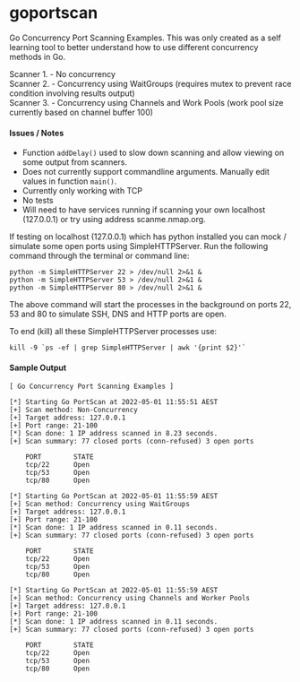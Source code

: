 # goportscan
Go Concurrency Port Scanning Examples. This was only created as a self learning tool to better understand how to use different concurrency methods in Go. 

Scanner 1. - No concurrency  
Scanner 2. - Concurrency using WaitGroups (requires mutex to prevent race condition involving results output)  
Scanner 3. - Concurrency using Channels and Work Pools (work pool size currently based on channel buffer 100)

#### Issues / Notes
- Function `addDelay()` used to slow down scanning and allow viewing on some output from scanners.
- Does not currently support commandline arguments. Manually edit values in function `main()`.
- Currently only working with TCP
- No tests
- Will need to have services running if scanning your own localhost (127.0.0.1) or try using address scanme.nmap.org.

If testing on localhost (127.0.0.1) which has python installed you can mock / simulate some open ports using SimpleHTTPServer. Run the following command through the terminal or command line:
```terminal
python -m SimpleHTTPServer 22 > /dev/null 2>&1 &
python -m SimpleHTTPServer 53 > /dev/null 2>&1 &
python -m SimpleHTTPServer 80 > /dev/null 2>&1 &
```
The above command will start the processes in the background on ports 22, 53 and 80 to simulate SSH, DNS and HTTP ports are open.  
  
To end (kill) all these SimpleHTTPServer processes use:
```terminal
kill -9 `ps -ef | grep SimpleHTTPServer | awk '{print $2}'`
```
#### Sample Output
```
[ Go Concurrency Port Scanning Examples ]

[*] Starting Go PortScan at 2022-05-01 11:55:51 AEST
[+] Scan method: Non-Concurrency
[+] Target address: 127.0.0.1
[+] Port range: 21-100
[*] Scan done: 1 IP address scanned in 8.23 seconds.
[+] Scan summary: 77 closed ports (conn-refused) 3 open ports

    PORT        STATE
    tcp/22      Open
    tcp/53      Open
    tcp/80      Open

[*] Starting Go PortScan at 2022-05-01 11:55:59 AEST
[+] Scan method: Concurrency using WaitGroups
[+] Target address: 127.0.0.1
[+] Port range: 21-100
[*] Scan done: 1 IP address scanned in 0.11 seconds.
[+] Scan summary: 77 closed ports (conn-refused) 3 open ports

    PORT        STATE
    tcp/22      Open
    tcp/53      Open
    tcp/80      Open

[*] Starting Go PortScan at 2022-05-01 11:55:59 AEST
[+] Scan method: Concurrency using Channels and Worker Pools
[+] Target address: 127.0.0.1
[+] Port range: 21-100
[*] Scan done: 1 IP address scanned in 0.11 seconds.
[+] Scan summary: 77 closed ports (conn-refused) 3 open ports

    PORT        STATE
    tcp/22      Open
    tcp/53      Open
    tcp/80      Open
```
